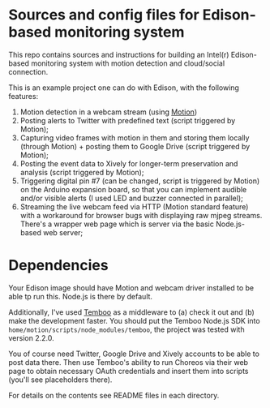 Sources and config files for Edison-based monitoring system
===========================================================
This repo contains sources and instructions for building an Intel(r) Edison-based monitoring system with motion detection and cloud/social connection.

This is an example project one can do with Edison, with the following features:
1. Motion detection in a webcam stream (using [Motion](http://sourceforge.net/projects/motion/))
2. Posting alerts to Twitter with predefined text (script triggered by Motion);
2. Capturing video frames with motion in them and storing them locally (through Motion) + posting them to Google Drive (script triggered by Motion);
3. Posting the event data to Xively for longer-term preservation and analysis (script triggered by Motion);
4. Triggering digital pin #7 (can be changed, script is triggered by Motion) on the Arduino expansion board, so that you can implement audible and/or visible alerts (I used LED and buzzer connected in parallel);
5. Streaming the live webcam feed via HTTP (Motion standard feature) with a workaround for browser bugs with displaying raw mjpeg streams. There's a wrapper web page which is server via the basic Node.js-based web server;

Dependencies
=============
Your Edison image should have Motion and webcam driver installed to be able tp run this. Node.js is there by default.

Additionally, I've used [Temboo](https://www.temboo.com) as a middleware to (a) check it out and (b) make the development faster. You should put the Temboo Node.js SDK into `home/motion/scripts/node_modules/temboo`, the project was tested with version 2.2.0.

You of course need Twitter, Google Drive and Xively accounts to be able to post data there. Then use Temboo's ability to run Choreos via their web page to obtain necessary OAuth credentials and insert them into scripts (you'll see placeholders there).

For details on the contents see README files in each directory.
